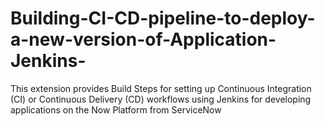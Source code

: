 # Building-CI-CD-pipeline-to-deploy-a-new-version-of-Application-Jenkins-
This extension provides Build Steps for setting up Continuous Integration (CI) or Continuous Delivery (CD) workflows using Jenkins for developing applications on the Now Platform from ServiceNow
